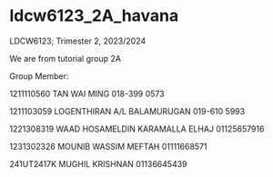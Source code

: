 # ldcw6123_2A_havana
<p>LDCW6123; Trimester 2, 2023/2024
<p>We are from tutorial group 2A
<p>Group Member: 
<p>1211110560	TAN WAI MING	                    018-399 0573
<p>1211103059	LOGENTHIRAN A/L BALAMURUGAN	      019-610 5993
<p>1221308319 WAAD HOSAMELDIN KARAMALLA ELHAJ 	01125657916 
<p>1231302326 MOUNIB WASSIM MEFTAH            	01111668571 
<p>241UT2417K MUGHIL KRISHNAN 	                01136645439
